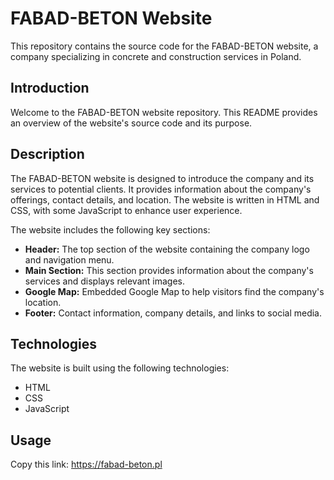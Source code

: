 # FABAD-BETON Website

This repository contains the source code for the FABAD-BETON website, a company specializing in concrete and construction services in Poland.


## Introduction

Welcome to the FABAD-BETON website repository. This README provides an overview of the website's source code and its purpose.

## Description

The FABAD-BETON website is designed to introduce the company and its services to potential clients. It provides information about the company's offerings, contact details, and location. The website is written in HTML and CSS, with some JavaScript to enhance user experience.

The website includes the following key sections:
- **Header:** The top section of the website containing the company logo and navigation menu.
- **Main Section:** This section provides information about the company's services and displays relevant images.
- **Google Map:** Embedded Google Map to help visitors find the company's location.
- **Footer:** Contact information, company details, and links to social media.

## Technologies

The website is built using the following technologies:
- HTML
- CSS
- JavaScript

## Usage

Copy this link: https://fabad-beton.pl


